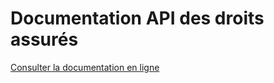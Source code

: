 # Documentation API des droits assurés

[Consulter la documentation en ligne](https://rebilly.github.io/ReDoc/?url=https://raw.githubusercontent.com/assurance-maladie-digital/api-droits-fs-doc/master/swagger.yaml)
